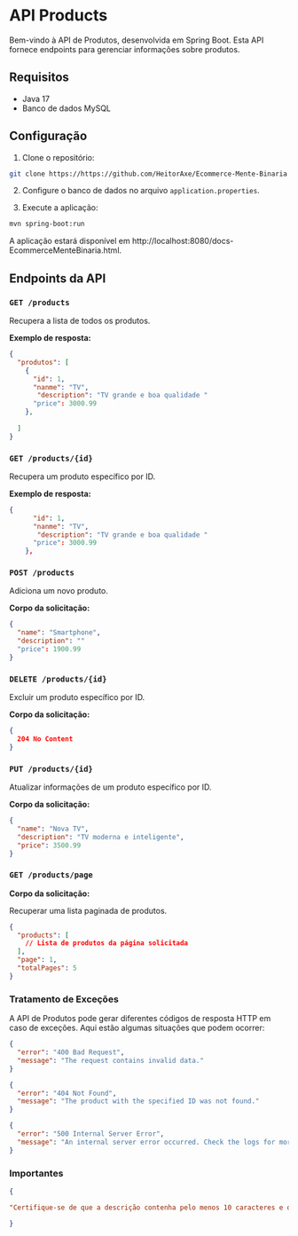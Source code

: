 # API Products
 
Bem-vindo à API de Produtos, desenvolvida em Spring Boot. Esta API fornece endpoints para gerenciar informações sobre produtos.
 
## Requisitos
 
- Java 17 
- Banco de dados MySQL 
 
## Configuração
 
1. Clone o repositório:
 
```bash
git clone https://https://github.com/HeitorAxe/Ecommerce-Mente-Binaria
```
 
2. Configure o banco de dados no arquivo `application.properties`.
 
3. Execute a aplicação:
 
```bash
mvn spring-boot:run
```
 
A aplicação estará disponível em http://localhost:8080/docs-EcommerceMenteBinaria.html.
 
## Endpoints da API
 
### `GET /products`
 
Recupera a lista de todos os produtos.
 
**Exemplo de resposta:**
```json
{
  "produtos": [
    {
      "id": 1,
      "nanme": "TV",
       "description": "TV grande e boa qualidade "
      "price": 3000.99
    },
    
  ]
}
```
 
### `GET /products/{id}`
 
Recupera um produto específico por ID.
 
**Exemplo de resposta:**
```json
{
      "id": 1,
      "nanme": "TV",
       "description": "TV grande e boa qualidade "
      "price": 3000.99
    },
```
 
### `POST /products`
 
Adiciona um novo produto.
 
**Corpo da solicitação:**
```json
{
  "name": "Smartphone",
  "description": ""
  "price": 1900.99
}
```

### `DELETE /products/{id}`

Excluir um produto específico por ID.

**Corpo da solicitação:**
```json
{
  204 No Content
}
```

### `PUT /products/{id}`

Atualizar informações de um produto específico por ID.

**Corpo da solicitação:**
```json
{
  "name": "Nova TV",
  "description": "TV moderna e inteligente",
  "price": 3500.99
}
```
### `GET /products/page`
**Corpo da solicitação:**

Recuperar uma lista paginada de produtos.

```json
{
  "products": [
    // Lista de produtos da página solicitada
  ],
  "page": 1,
  "totalPages": 5
}
```

### Tratamento de Exceções

A API de Produtos pode gerar diferentes códigos de resposta HTTP em caso de exceções. Aqui estão algumas situações que podem ocorrer:

```json
{
  "error": "400 Bad Request",
  "message": "The request contains invalid data."
}

{
  "error": "404 Not Found",
  "message": "The product with the specified ID was not found."
}

{
  "error": "500 Internal Server Error",
  "message": "An internal server error occurred. Check the logs for more details."
}


```

### Importantes
```json
{

"Certifique-se de que a descrição contenha pelo menos 10 caracteres e que o preço seja um valor não negativo."

}
```
